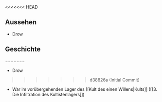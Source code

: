 <<<<<<< HEAD
## Aussehen
+ Drow
## Geschichte
=======
+ Drow
>>>>>>> d38826a (Initial Commit)
+ War im vorübergehenden Lager des [[Kult des einen Willens|Kults]] ([[3. Die Infiltration des Kultistenlagers]])
